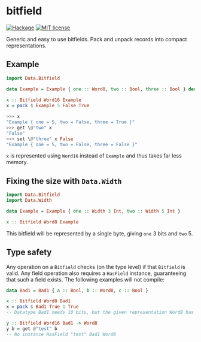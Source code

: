 # bitfield

[![Hackage](https://img.shields.io/hackage/v/bitfield.svg?logo=haskell)](https://hackage.haskell.org/package/bitfield)
[![MIT license](https://img.shields.io/badge/license-MIT-blue.svg)](LICENSE)

Generic and easy to use bitfields. Pack and unpack records into compact representations.

## Example

```haskell
import Data.Bitfield

data Example = Example { one :: Word8, two :: Bool, three :: Bool } deriving (Show, Generic)
 
x :: Bitfield Word16 Example
x = pack $ Example 5 False True

>>> x
"Example { one = 5, two = False, three = True }"
>>> get \@"two" x
"False"
>>> set \@"three" x False
"Example { one = 5, two = False, three = False }"
```

`x` is represented using `Word16` instead of `Example` and thus takes far less memory.

## Fixing the size with `Data.Width`

```haskell
import Data.Bitfield
import Data.Width

data Example = Example { one :: Width 3 Int, two :: Width 5 Int }

x :: Bitfield Word8 Example
```

This bitfield will be represented by a single byte, giving `one` 3 bits and `two` 5.

## Type safety

Any operation on a `Bitfield` checks (on the type level) if that `Bitfield` is valid. Any field operation also requires a `HasField` instance, guaranteeing that such a field exists. The following examples will not compile:

```haskell
data Bad1 = Bad1 { a :: Bool, b :: Word8, c :: Bool }

x :: Bitfield Word8 Bad1
x = pack $ Bad1 True 1 True
-- Datatype Bad1 needs 10 bits, but the given representation Word8 has 8

y :: Bitfield Word16 Bad1 -> Word8
y b = get @"test" b
-- No instance HasField "test" Bad1 Word8
```
